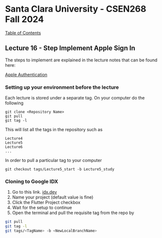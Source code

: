 # Santa Clara University - CSEN268 Fall 2024

[Table of Contents](/toc.md)


## Lecture 16 - Step Implement Apple Sign In
The steps to implement are explained in the lecture notes that can be found here:

[Apple Authentication](https://docs.google.com/presentation/d/1u0sv3tB5BHsVdFCI4gmVp_0eLWKwY7QU5_Rfms5qxak/edit?usp=sharing)

### Setting up your environment before the lecture

Each lecture is stored under a separate tag. On your computer do the following

    git clone <Repository Name>
    git pull
    git tag -l

This will list all the tags in the repository such as

    Lecture4
    Lecture5
    Lecture6
    ...

In order to pull a particular tag to your computer

    git checkout tags/Lecture5_start -b Lecture5_study

### Cloning to Google IDX

1. Go to this link. [idx.dev](https://idx.google.com/import?url=https://github.com/mehmetartun/CSEN268-F24)
2. Name your project (default value is fine)
3. Click the Flutter Project checkbox
4. Wait for the setup to continue
5. Open the terminal and pull the requisite tag from the repo by
```zsh
git pull
git tag -l
git tags/<TagName> -b <NewLocalBranchName>
```



